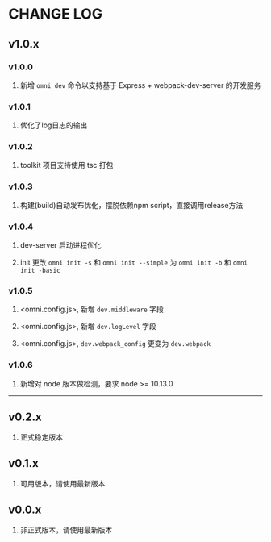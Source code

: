 # CHANGE LOG

## v1.0.x
### v1.0.0
1. 新增 `omni dev` 命令以支持基于 Express + webpack-dev-server 的开发服务

### v1.0.1
1. 优化了log日志的输出

### v1.0.2
1. toolkit 项目支持使用 tsc 打包

### v1.0.3
1. 构建(build)自动发布优化，摆脱依赖npm script，直接调用release方法

### v1.0.4
1. dev-server 启动进程优化

2. init 更改 `omni init -s` 和 `omni init --simple` 为 `omni init -b` 和 `omni init -basic`

### v1.0.5
1. <omni.config.js>, 新增 `dev.middleware` 字段

2. <omni.config.js>, 新增 `dev.logLevel` 字段

3. <omni.config.js>, `dev.webpack_config` 更变为 `dev.webpack`

### v1.0.6
1. 新增对 node 版本做检测，要求 node >= 10.13.0

---

## v0.2.x
1. 正式稳定版本

## v0.1.x
1. 可用版本，请使用最新版本

## v0.0.x
1. 非正式版本，请使用最新版本